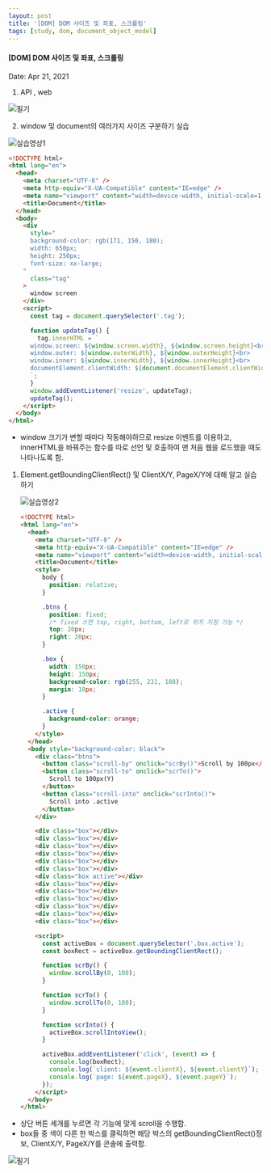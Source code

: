 ```yaml
---
layout: post
title: '[DOM] DOM 사이즈 및 좌표, 스크롤링'
tags: [study, dom, document_object_model]
---
```


#### [DOM] DOM 사이즈 및 좌표, 스크롤링

Date: Apr 21, 2021

1. API , web

![필기](https://user-images.githubusercontent.com/58647487/115905944-cfec6c80-a4a1-11eb-854d-817ecb646b77.jpg)

2.  window 및 document의 여러가지 사이즈 구분하기 실습

![실습영상1](https://user-images.githubusercontent.com/58647487/115907247-9583cf00-a4a3-11eb-946d-22c872409121.gif)

```html
<!DOCTYPE html>
<html lang="en">
  <head>
    <meta charset="UTF-8" />
    <meta http-equiv="X-UA-Compatible" content="IE=edge" />
    <meta name="viewport" content="width=device-width, initial-scale=1.0" />
    <title>Document</title>
  </head>
  <body>
    <div
      style="
      background-color: rgb(171, 150, 180);
      width: 650px;
      height: 250px;
      font-size: xx-large;
    "
      class="tag"
    >
      window screen
    </div>
    <script>
      const tag = document.querySelector('.tag');

      function updateTag() {
        tag.innerHTML = `
      window.screen: ${window.screen.width}, ${window.screen.height}<br>
      window.outer: ${window.outerWidth}, ${window.outerHeight}<br>
      window.inner: ${window.innerWidth}, ${window.innerHeight}<br>
      documentElement.clientWidth: ${document.documentElement.clientWidth}, ${document.documentElement.clientHeight}
      `;
      }
      window.addEventListener('resize', updateTag);
      updateTag();
    </script>
  </body>
</html>
```

- window 크기가 변할 때마다 작동해야하므로 resize 이벤트를 이용하고, innerHTML을 바꿔주는 함수를 따로 선언 및 호출하여 맨 처음 웹을 로드했을 때도 나타나도록 함.

1.  Element.getBoundingClientRect() 및 ClientX/Y, PageX/Y에 대해 알고 실습하기

    ![실습영상2](https://user-images.githubusercontent.com/58647487/115907250-974d9280-a4a3-11eb-911e-44e0bbde7c92.gif)

    ```html
    <!DOCTYPE html>
    <html lang="en">
      <head>
        <meta charset="UTF-8" />
        <meta http-equiv="X-UA-Compatible" content="IE=edge" />
        <meta name="viewport" content="width=device-width, initial-scale=1.0" />
        <title>Document</title>
        <style>
          body {
            position: relative;
          }

          .btns {
            position: fixed;
            /* fixed 쓰면 top, right, bottom, left로 위치 지정 가능 */
            top: 20px;
            right: 20px;
          }

          .box {
            width: 150px;
            height: 150px;
            background-color: rgb(255, 231, 188);
            margin: 10px;
          }

          .active {
            background-color: orange;
          }
        </style>
      </head>
      <body style="background-color: black">
        <div class="btns">
          <button class="scroll-by" onclick="scrBy()">Scroll by 100px</button>
          <button class="scroll-to" onclick="scrTo()">
            Scroll to 100px(Y)
          </button>
          <button class="scroll-into" onclick="scrInto()">
            Scroll into .active
          </button>
        </div>

        <div class="box"></div>
        <div class="box"></div>
        <div class="box"></div>
        <div class="box"></div>
        <div class="box"></div>
        <div class="box"></div>
        <div class="box active"></div>
        <div class="box"></div>
        <div class="box"></div>
        <div class="box"></div>
        <div class="box"></div>
        <div class="box"></div>
        <div class="box"></div>

        <script>
          const activeBox = document.querySelector('.box.active');
          const boxRect = activeBox.getBoundingClientRect();

          function scrBy() {
            window.scrollBy(0, 100);
          }

          function scrTo() {
            window.scrollTo(0, 100);
          }

          function scrInto() {
            activeBox.scrollIntoView();
          }

          activeBox.addEventListener('click', (event) => {
            console.log(boxRect);
            console.log(`client: ${event.clientX}, ${event.clientY}`);
            console.log(`page: ${event.pageX}, ${event.pageY}`);
          });
        </script>
      </body>
    </html>
    ```

- 상단 버튼 세개를 누르면 각 기능에 맞게 scroll을 수행함.
- box들 중 색이 다른 한 박스를 클릭하면 해당 박스의 getBoundingClientRect()정보, ClientX/Y, PageX/Y를 콘솔에 출력함.

![필기](https://user-images.githubusercontent.com/58647487/115905950-d11d9980-a4a1-11eb-9699-791d932cc780.jpg)
